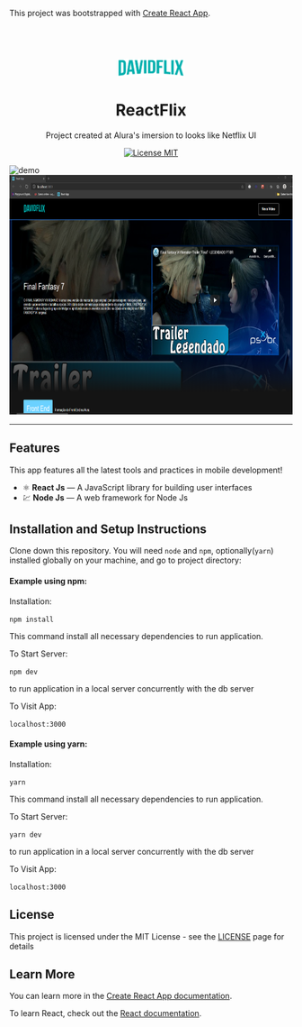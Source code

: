 This project was bootstrapped with [Create React App](https://github.com/facebook/create-react-app).

<h1 align="center">
<br>
  <img src="https://github.com/David-Ackerman/ReactFlix-AluraImersion/blob/master/src/assets/img/logo.png" alt="DavidFlix" width="120">
<br>
<br>
ReactFlix
</h1>

<p align="center">Project created at Alura's imersion to looks like Netflix UI</p>

<p align="center">
  <a href="https://opensource.org/licenses/MIT">
    <img src="https://img.shields.io/badge/License-MIT-blue.svg" alt="License MIT">
  </a>
</p>

[//]: # (Add your gifs/images here:)
<div>
  <img src="https://github.com/David-Ackerman/ReactFlix-AluraImersion/blob/master/ReactflixImages/ReactFlix-gif.gif" alt="demo" height="425">
  <img src="https://github.com/David-Ackerman/ReactFlix-AluraImersion/blob/master/ReactflixImages/inicial.PNG" height="425">
</div>

<hr />

## Features
[//]: # (Add the features of your project here:)
This app features all the latest tools and practices in mobile development!

- ⚛️ **React Js** — A JavaScript library for building user interfaces
- 💹 **Node Js** — A web framework for Node Js

## Installation and Setup Instructions

Clone down this repository. You will need `node` and `npm`, optionally(`yarn`) installed globally on your machine, and go to project directory:

#### Example using npm:  

Installation:

`npm install`  

This command install all necessary dependencies to run application.

To Start Server:

`npm dev`

to run application in a local server concurrently with the db server

To Visit App:

`localhost:3000`  

#### Example using yarn:  

Installation:

`yarn`  

This command install all necessary dependencies to run application.

To Start Server:

`yarn dev`  

to run application in a local server concurrently with the db server

To Visit App:

`localhost:3000`

## License

This project is licensed under the MIT License - see the [LICENSE](https://opensource.org/licenses/MIT) page for details

## Learn More

You can learn more in the [Create React App documentation](https://facebook.github.io/create-react-app/docs/getting-started).

To learn React, check out the [React documentation](https://reactjs.org/).
